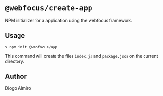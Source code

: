 # `@webfocus/create-app`

NPM initializer for a application using the webfocus framework.

## Usage

`$ npm init @webfocus/app`

This command will create the files `index.js` and `package.json` on the current directory.

## Author

Diogo Almiro
